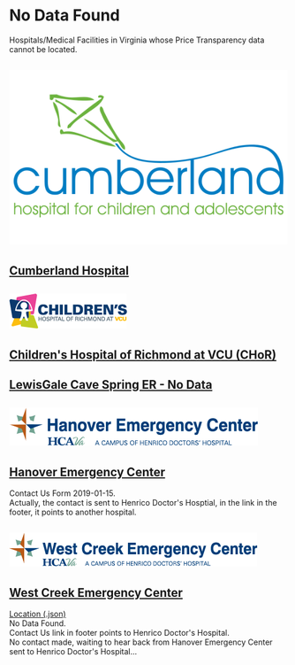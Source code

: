 # No Data Found  

Hospitals/Medical Facilities in Virginia whose Price Transparency data cannot be located.  

## ![Cumberland Hospital](https://raw.githubusercontent.com/jalbertbowden/virginia-hospital-costs-open-data/master/img/cumberland-hospital-for-children-and-adolescents-logotype.png)  
## [Cumberland Hospital](https://www.cumberlandhospital.com/)  

## ![Children's Hospital of Richmond at VCU (CHoR)](https://raw.githubusercontent.com/jalbertbowden/virginia-hospital-costs-open-data/master/img/childrens-hospital-of-richmond-chor-at-vcu-chor.logo.png)  
## [Children's Hospital of Richmond at VCU (CHoR)](https://www.chrichmond.org/)  

## [LewisGale Cave Spring ER - No Data](https://lewisgale.com/service/cave-spring-er)  

## ![Hanover Emergency Center](https://raw.githubusercontent.com/jalbertbowden/virginia-hospital-costs-open-data/master/img/hanover-emergency-center-hcava-a-campus-of-henrico-doctors-hospital-logotype.png)  
## [Hanover Emergency Center](https://hanoverer.com/)  
Contact Us Form 2019-01-15.  
Actually, the contact is sent to Henrico Doctor's Hosptial, in the link in the footer, it points to another hospital.  

## ![West Creek Emergency Center](https://raw.githubusercontent.com/jalbertbowden/virginia-hospital-costs-open-data/master/img/west-creek-emergency-center-hcava-a-campus-of-henrico-doctors-hospital-logotype.png)   
## [West Creek Emergency Center](https://westcreeker.com/)  
[Location (.json)](https://core.secure.ehc.com/src/tools/services/locations-controller.dot?serviceId=&host=2d27463f-3bec-4d51-aff9-f6a54b5b2d6e&facilityUrl=&pullFrom=Auto&pullFromHost=Auto&marketId=70d4827f-03a5-4e9a-a35f-18bb9c3c0f5d&starRatings=false&showOnly=&state=&region=&division=&tag=&facilityTags=)  
No Data Found.  
Contact Us link in footer points to Henrico Doctor's Hospital.  
No contact made, waiting to hear back from Hanover Emergency Center sent to Henrico Doctor's Hospital...  
